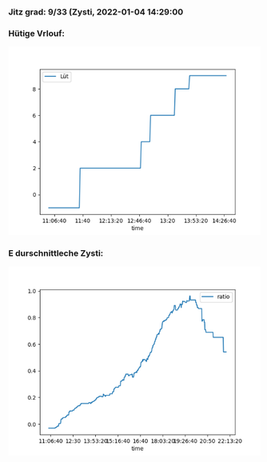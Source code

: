### Jitz grad: 9/33 (Zysti, 2022-01-04 14:29:00

### Hütige Vrlouf:
![Graph](Today.png)

### E durschnittleche Zysti:
![Graph](Zysti.png)